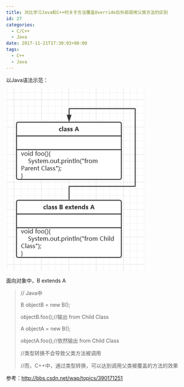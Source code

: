 ```yaml
---
title: 对比学习Java和C++时关于方法覆盖Override后外部调用父类方法的区别
id: 27
categories:
  - C/C++
  - Java
date: 2017-11-21T17:30:03+08:00
tags:
  - C++
  - Java
---
```


以Java语法示范：

![](/images/blog/27_0.png)

面向对象中，B extends A
> // Java中
> 
> 
> B objectB = new B();
> 
> 
> objectB.foo();//输出 from Child Class
> 
> 
> A objectA = new B();
> 
> 
> objectA.foo();//依然输出 from Child Class
> 
> 
> //类型转换不会导致父类方法被调用
> 
> 
> 
> //而，C++中，通过类型转换，可以达到调用父类被覆盖的方法的效果
> 

参考：http://bbs.csdn.net/wap/topics/390171251

